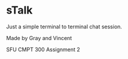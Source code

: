 # sTalk

Just a simple terminal to terminal chat session.

Made by Gray and Vincent

SFU CMPT 300 Assignment 2